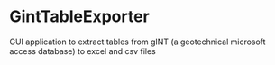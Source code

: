# GintTableExporter
 GUI application to extract tables from gINT (a geotechnical microsoft access database) to excel and csv files
